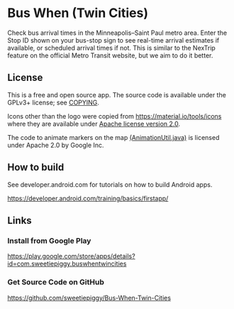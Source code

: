 # Bus When (Twin Cities)

Check bus arrival times in the Minneapolis–Saint Paul metro area. Enter the
Stop ID shown on your bus-stop sign to see real-time arrival estimates if
available, or scheduled arrival times if not. This is similar to the NexTrip
feature on the official Metro Transit website, but we aim to do it better.

## License

This is a free and open source app. The source code is available under the
GPLv3+ license; see [COPYING](COPYING).

Icons other than the logo were copied from https://material.io/tools/icons
where they are available under [Apache
license version 2.0](https://www.apache.org/licenses/LICENSE-2.0.html).

The code to animate markers on the map
[(AnimationUtil.java)](app/src/main/java/com/sweetiepiggy/buswhentwincities/AnimationUtil.java)
is licensed under Apache 2.0 by Google Inc.

## How to build

See developer.android.com for tutorials on how to build Android apps.

https://developer.android.com/training/basics/firstapp/

## Links

### Install from Google Play

https://play.google.com/store/apps/details?id=com.sweetiepiggy.buswhentwincities

### Get Source Code on GitHub
https://github.com/sweetiepiggy/Bus-When-Twin-Cities
